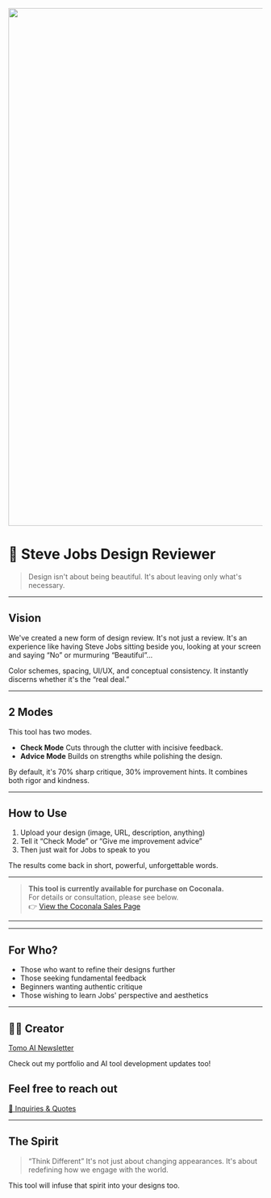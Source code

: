 <p align="center">
<img width="1536" height="1024" alt="デザインとは、 不要なものを削ぎ落とすことだ。" src="https://github.com/user-attachments/assets/1839d66d-d889-47a5-94db-4731a536c42b" />

</p>

# 🎨 Steve Jobs Design Reviewer

> Design isn't about being beautiful.
> It's about leaving only what's necessary.
---

## Vision

We've created a new form of design review.
It's not just a review.
It's an experience like having Steve Jobs sitting beside you, looking at your screen and saying “No” or murmuring “Beautiful”...

Color schemes, spacing, UI/UX, and conceptual consistency.
It instantly discerns whether it's the “real deal.”

---

## 2 Modes

This tool has two modes.

* **Check Mode**
  Cuts through the clutter with incisive feedback.
* **Advice Mode**
  Builds on strengths while polishing the design.

By default, it's 70% sharp critique, 30% improvement hints.
It combines both rigor and kindness.

---

## How to Use

1. Upload your design (image, URL, description, anything)
2. Tell it “Check Mode” or “Give me improvement advice”
3. Then just wait for Jobs to speak to you

The results come back in short, powerful, unforgettable words.

---

> **This tool is currently available for purchase on Coconala.**  
> For details or consultation, please see below.  
> 👉 [View the Coconala Sales Page](https://coconala.com/services/3846680)

---

---

## For Who?

* Those who want to refine their designs further
* Those seeking fundamental feedback
* Beginners wanting authentic critique
* Those wishing to learn Jobs' perspective and aesthetics

---

## 🧑‍💻 Creator

[Tomo AI Newsletter](https://github.com/TomoAIDayori)

Check out my portfolio and AI tool development updates too!


## Feel free to reach out
[📩 Inquiries & Quotes](mailto:realmadrid71214591@gmail.com)

---

## The Spirit

> “Think Different”
> It's not just about changing appearances.
> It's about redefining how we engage with the world.

This tool will infuse that spirit into your designs too.
